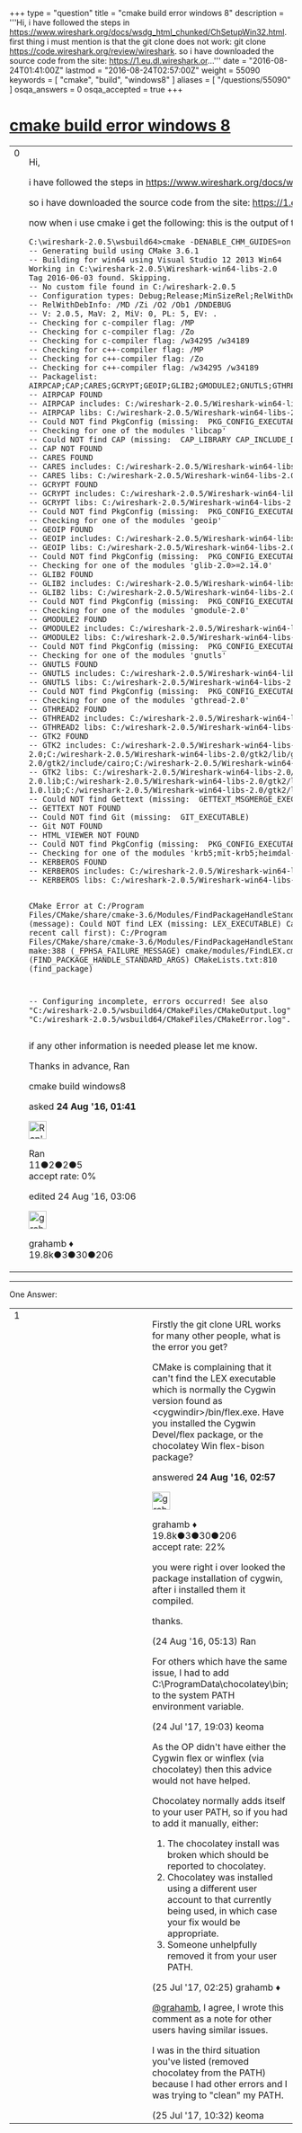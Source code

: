 +++
type = "question"
title = "cmake build error windows 8"
description = '''Hi, i have followed the steps in https://www.wireshark.org/docs/wsdg_html_chunked/ChSetupWin32.html. first thing i must mention is that the git clone does not work: git clone https://code.wireshark.org/review/wireshark. so i have downloaded the source code from the site: https://1.eu.dl.wireshark.or...'''
date = "2016-08-24T01:41:00Z"
lastmod = "2016-08-24T02:57:00Z"
weight = 55090
keywords = [ "cmake", "build", "windows8" ]
aliases = [ "/questions/55090" ]
osqa_answers = 0
osqa_accepted = true
+++

<div class="headNormal">

# [cmake build error windows 8](/questions/55090/cmake-build-error-windows-8)

</div>

<div id="main-body">

<div id="askform">

<table id="question-table" style="width:100%;"><colgroup><col style="width: 50%" /><col style="width: 50%" /></colgroup><tbody><tr class="odd"><td style="width: 30px; vertical-align: top"><div class="vote-buttons"><div id="post-55090-score" class="post-score" title="current number of votes">0</div><div id="favorite-count" class="favorite-count"></div></div></td><td><div id="item-right"><div class="question-body"><p>Hi,</p><p>i have followed the steps in <a href="https://www.wireshark.org/docs/wsdg_html_chunked/ChSetupWin32.html.">https://www.wireshark.org/docs/wsdg_html_chunked/ChSetupWin32.html.</a> first thing i must mention is that the git clone does not work: git clone <a href="https://code.wireshark.org/review/wireshark.">https://code.wireshark.org/review/wireshark.</a></p><p>so i have downloaded the source code from the site: <a href="https://1.eu.dl.wireshark.org/src/wireshark-2.0.5.tar.bz2">https://1.eu.dl.wireshark.org/src/wireshark-2.0.5.tar.bz2</a></p><p>now when i use cmake i get the following: this is the output of the VS2013 x64 Native Tool Command Prompt:</p><pre><code>C:\wireshark-2.0.5\wsbuild64&gt;cmake -DENABLE_CHM_GUIDES=on -G &quot;Visual Studio 12 Win64&quot; ..\
-- Generating build using CMake 3.6.1
-- Building for win64 using Visual Studio 12 2013 Win64
Working in C:\wireshark-2.0.5\Wireshark-win64-libs-2.0
Tag 2016-06-03 found. Skipping.
-- No custom file found in C:/wireshark-2.0.5
-- Configuration types: Debug;Release;MinSizeRel;RelWithDebInfo
-- RelWithDebInfo: /MD /Zi /O2 /Ob1 /DNDEBUG
-- V: 2.0.5, MaV: 2, MiV: 0, PL: 5, EV: .
-- Checking for c-compiler flag: /MP
-- Checking for c-compiler flag: /Zo
-- Checking for c-compiler flag: /w34295 /w34189
-- Checking for c++-compiler flag: /MP
-- Checking for c++-compiler flag: /Zo
-- Checking for c++-compiler flag: /w34295 /w34189
-- Packagelist: AIRPCAP;CAP;CARES;GCRYPT;GEOIP;GLIB2;GMODULE2;GNUTLS;GTHREAD2;GTK2;Gettext;Git;HtmlViewer;KERBEROS;LEX;LUA;M;PCAP;POD;PORTAUDIO;Perl;PythonInterp;Qt5Core;Qt5LinguistTools;Qt5Multimedia;Qt5PrintSupport;Qt5Svg;Qt5Widgets;Qt5WinExtras;SBC;SED;SETCAP;SH;SMI;WINSPARKLE;YACC;YAPP;ZLIB
-- AIRPCAP FOUND
-- AIRPCAP includes: C:/wireshark-2.0.5/Wireshark-win64-libs-2.0/AirPcap_Devpack_4_1_0_1622/Airpcap_Devpack/include
-- AIRPCAP libs: C:/wireshark-2.0.5/Wireshark-win64-libs-2.0/AirPcap_Devpack_4_1_0_1622/Airpcap_Devpack/lib/airpcap.lib
-- Could NOT find PkgConfig (missing:  PKG_CONFIG_EXECUTABLE)
-- Checking for one of the modules &#39;libcap&#39;
-- Could NOT find CAP (missing:  CAP_LIBRARY CAP_INCLUDE_DIR)
-- CAP NOT FOUND
-- CARES FOUND
-- CARES includes: C:/wireshark-2.0.5/Wireshark-win64-libs-2.0/c-ares-1.11.0-win64ws/include
-- CARES libs: C:/wireshark-2.0.5/Wireshark-win64-libs-2.0/c-ares-1.11.0-win64ws/lib/libcares-2.lib
-- GCRYPT FOUND
-- GCRYPT includes: C:/wireshark-2.0.5/Wireshark-win64-libs-2.0/gnutls-3.2.15-2.9-win64ws/include
-- GCRYPT libs: C:/wireshark-2.0.5/Wireshark-win64-libs-2.0/gnutls-3.2.15-2.9-win64ws/bin/libgcrypt-20.lib;C:/wireshark-2.0.5/Wireshark-win64-libs-2.0/gnutls-3.2.15-2.9-win64ws/bin/libgpg-error6-0.lib
-- Could NOT find PkgConfig (missing:  PKG_CONFIG_EXECUTABLE)
-- Checking for one of the modules &#39;geoip&#39;
-- GEOIP FOUND
-- GEOIP includes: C:/wireshark-2.0.5/Wireshark-win64-libs-2.0/GeoIP-1.6.6-win64ws/include
-- GEOIP libs: C:/wireshark-2.0.5/Wireshark-win64-libs-2.0/GeoIP-1.6.6-win64ws/lib/libGeoIP-1.lib
-- Could NOT find PkgConfig (missing:  PKG_CONFIG_EXECUTABLE)
-- Checking for one of the modules &#39;glib-2.0&gt;=2.14.0&#39;
-- GLIB2 FOUND
-- GLIB2 includes: C:/wireshark-2.0.5/Wireshark-win64-libs-2.0/gtk2/include/glib-2.0;C:/wireshark-2.0.5/Wireshark-win64-libs-2.0/gtk2/lib/glib-2.0/include
-- GLIB2 libs: C:/wireshark-2.0.5/Wireshark-win64-libs-2.0/gtk2/lib/glib-2.0.lib
-- Could NOT find PkgConfig (missing:  PKG_CONFIG_EXECUTABLE)
-- Checking for one of the modules &#39;gmodule-2.0&#39;
-- GMODULE2 FOUND
-- GMODULE2 includes: C:/wireshark-2.0.5/Wireshark-win64-libs-2.0/gtk2/include/glib-2.0
-- GMODULE2 libs: C:/wireshark-2.0.5/Wireshark-win64-libs-2.0/gtk2/lib/gmodule-2.0.lib
-- Could NOT find PkgConfig (missing:  PKG_CONFIG_EXECUTABLE)
-- Checking for one of the modules &#39;gnutls&#39;
-- GNUTLS FOUND
-- GNUTLS includes: C:/wireshark-2.0.5/Wireshark-win64-libs-2.0/gnutls-3.2.15-2.9-win64ws/include
-- GNUTLS libs: C:/wireshark-2.0.5/Wireshark-win64-libs-2.0/gnutls-3.2.15-2.9-win64ws/bin/libgnutls-28.lib
-- Could NOT find PkgConfig (missing:  PKG_CONFIG_EXECUTABLE)
-- Checking for one of the modules &#39;gthread-2.0&#39;
-- GTHREAD2 FOUND
-- GTHREAD2 includes: C:/wireshark-2.0.5/Wireshark-win64-libs-2.0/gtk2/include/glib-2.0/glib
-- GTHREAD2 libs: C:/wireshark-2.0.5/Wireshark-win64-libs-2.0/gtk2/lib/glib-2.0.lib
-- GTK2 FOUND
-- GTK2 includes: C:/wireshark-2.0.5/Wireshark-win64-libs-2.0/gtk2/include/gtk-2.0;C:/wireshark-2.0.5/Wireshark-win64-libs-2.0/gtk2/include;C:/wireshark-2.0.5/Wireshark-win64-libs-2.0/gtk2/include/freetype2;C:/wireshark-2.0.5/Wireshark-win64-libs-2.0/gtk2/include/glib-2.0;C:/wireshark-2.0.5/Wireshark-win64-libs-2.0/gtk2/lib/glib-2.0/include;C:/wireshark-2.0.5/Wireshark-win64-libs-2.0/gtk2/include/atk-1.0;C:/wireshark-2.0.5/Wireshark-win64-libs-2.0/gtk2/include/gdk-pixbuf-2.0;C:/wireshark-2.0.5/Wireshark-win64-libs-2.0/gtk2/include/cairo;C:/wireshark-2.0.5/Wireshark-win64-libs-2.0/gtk2/include/pango-1.0;C:/wireshark-2.0.5/Wireshark-win64-libs-2.0/gtk2/lib/gtk-2.0/include
-- GTK2 libs: C:/wireshark-2.0.5/Wireshark-win64-libs-2.0/gtk2/lib/glib-2.0.lib;C:/wireshark-2.0.5/Wireshark-win64-libs-2.0/gtk2/lib/gobject-2.0.lib;C:/wireshark-2.0.5/Wireshark-win64-libs-2.0/gtk2/lib/atk-1.0.lib;C:/wireshark-2.0.5/Wireshark-win64-libs-2.0/gtk2/lib/gmodule-2.0.lib;C:/wireshark-2.0.5/Wireshark-win64-libs-2.0/gtk2/lib/gdk_pixbuf-2.0.lib;C:/wireshark-2.0.5/Wireshark-win64-libs-2.0/gtk2/lib/cairo.lib;C:/wireshark-2.0.5/Wireshark-win64-libs-2.0/gtk2/lib/pango-1.0.lib;C:/wireshark-2.0.5/Wireshark-win64-libs-2.0/gtk2/lib/pangocairo-1.0.lib;C:/wireshark-2.0.5/Wireshark-win64-libs-2.0/gtk2/lib/gdk-win32-2.0.lib;C:/wireshark-2.0.5/Wireshark-win64-libs-2.0/gtk2/lib/gtk-win32-2.0.lib
-- Could NOT find Gettext (missing:  GETTEXT_MSGMERGE_EXECUTABLE GETTEXT_MSGFMT_EXECUTABLE)
-- GETTEXT NOT FOUND
-- Could NOT find Git (missing:  GIT_EXECUTABLE)
-- Git NOT FOUND
-- HTML_VIEWER NOT FOUND
-- Could NOT find PkgConfig (missing:  PKG_CONFIG_EXECUTABLE)
-- Checking for one of the modules &#39;krb5;mit-krb5;heimdal-krb5&#39;
-- KERBEROS FOUND
-- KERBEROS includes: C:/wireshark-2.0.5/Wireshark-win64-libs-2.0/kfw-3-2-2-x64-ws/include
-- KERBEROS libs: C:/wireshark-2.0.5/Wireshark-win64-libs-2.0/kfw-3-2-2-x64-ws/lib/krb5_64.lib

CMake Error at C:/Program Files/CMake/share/cmake-3.6/Modules/FindPackageHandleStandardArgs.cmake:148 (message):
  Could NOT find LEX (missing: LEX_EXECUTABLE)
  Call Stack (most recent call first):
  C:/Program Files/CMake/share/cmake-3.6/Modules/FindPackageHandleStandardArgs.c
  make:388 (_FPHSA_FAILURE_MESSAGE)
  cmake/modules/FindLEX.cmake:23 (FIND_PACKAGE_HANDLE_STANDARD_ARGS)
    CMakeLists.txt:810 (find_package)

-- Configuring incomplete, errors occurred!
See also &quot;C:/wireshark-2.0.5/wsbuild64/CMakeFiles/CMakeOutput.log&quot;.
See also &quot;C:/wireshark-2.0.5/wsbuild64/CMakeFiles/CMakeError.log&quot;.</code></pre><p>if any other information is needed please let me know.</p><p>Thanks in advance, Ran</p></div><div id="question-tags" class="tags-container tags">cmake build windows8</div><div id="question-controls" class="post-controls"></div><div class="post-update-info-container"><div class="post-update-info post-update-info-user"><p>asked <strong>24 Aug '16, 01:41</strong></p><img src="https://secure.gravatar.com/avatar/2a790061b6d1f5ec0fb06a4ab6a5e52f?s=32&amp;d=identicon&amp;r=g" class="gravatar" width="32" height="32" alt="Ran&#39;s gravatar image" /><p>Ran<br />
<span class="score" title="11 reputation points">11</span><span title="2 badges"><span class="badge1">●</span><span class="badgecount">2</span></span><span title="2 badges"><span class="silver">●</span><span class="badgecount">2</span></span><span title="5 badges"><span class="bronze">●</span><span class="badgecount">5</span></span><br />
<span class="accept_rate" title="Rate of the user&#39;s accepted answers">accept rate:</span> <span title="Ran has no accepted answers">0%</span></p></div><div class="post-update-info post-update-info-edited"><p>edited 24 Aug '16, 03:06</p><img src="https://secure.gravatar.com/avatar/d2a7e24ca66604c749c7c88c1da8ff78?s=32&amp;d=identicon&amp;r=g" class="gravatar" width="32" height="32" alt="grahamb&#39;s gravatar image" /><p>grahamb ♦<br />
<span class="score" title="19834 reputation points"><span>19.8k</span></span><span title="3 badges"><span class="badge1">●</span><span class="badgecount">3</span></span><span title="30 badges"><span class="silver">●</span><span class="badgecount">30</span></span><span title="206 badges"><span class="bronze">●</span><span class="badgecount">206</span></span></p></div></div><div id="comments-container-55090" class="comments-container"></div><div id="comment-tools-55090" class="comment-tools"></div><div class="clear"></div><div id="comment-55090-form-container" class="comment-form-container"></div><div class="clear"></div></div></td></tr></tbody></table>

------------------------------------------------------------------------

<div class="tabBar">

<span id="sort-top"></span>

<div class="headQuestions">

One Answer:

</div>

</div>

<span id="55091"></span>

<div id="answer-container-55091" class="answer accepted-answer">

<table style="width:100%;"><colgroup><col style="width: 50%" /><col style="width: 50%" /></colgroup><tbody><tr class="odd"><td style="width: 30px; vertical-align: top"><div class="vote-buttons"><div id="post-55091-score" class="post-score" title="current number of votes">1</div></div></td><td><div class="item-right"><div class="answer-body"><p>Firstly the git clone URL works for many other people, what is the error you get?</p><p>CMake is complaining that it can't find the LEX executable which is normally the Cygwin version found as &lt;cygwindir&gt;/bin/flex.exe. Have you installed the Cygwin Devel/flex package, or the chocolatey Win flex-bison package?</p></div><div class="answer-controls post-controls"></div><div class="post-update-info-container"><div class="post-update-info post-update-info-user"><p>answered <strong>24 Aug '16, 02:57</strong></p><img src="https://secure.gravatar.com/avatar/d2a7e24ca66604c749c7c88c1da8ff78?s=32&amp;d=identicon&amp;r=g" class="gravatar" width="32" height="32" alt="grahamb&#39;s gravatar image" /><p>grahamb ♦<br />
<span class="score" title="19834 reputation points"><span>19.8k</span></span><span title="3 badges"><span class="badge1">●</span><span class="badgecount">3</span></span><span title="30 badges"><span class="silver">●</span><span class="badgecount">30</span></span><span title="206 badges"><span class="bronze">●</span><span class="badgecount">206</span></span><br />
<span class="accept_rate" title="Rate of the user&#39;s accepted answers">accept rate:</span> <span title="grahamb has 274 accepted answers">22%</span></p></div></div><div id="comments-container-55091" class="comments-container"><span id="55093"></span><div id="comment-55093" class="comment"><div id="post-55093-score" class="comment-score"></div><div class="comment-text"><p>you were right i over looked the package installation of cygwin, after i installed them it compiled.</p><p>thanks.</p></div><div id="comment-55093-info" class="comment-info"><span class="comment-age">(24 Aug '16, 05:13)</span> Ran</div></div><span id="63065"></span><div id="comment-63065" class="comment"><div id="post-63065-score" class="comment-score"></div><div class="comment-text"><p>For others which have the same issue, I had to add C:\ProgramData\chocolatey\bin; to the system PATH environment variable.</p></div><div id="comment-63065-info" class="comment-info"><span class="comment-age">(24 Jul '17, 19:03)</span> keoma</div></div><span id="63077"></span><div id="comment-63077" class="comment"><div id="post-63077-score" class="comment-score"></div><div class="comment-text"><p>As the OP didn't have either the Cygwin flex or winflex (via chocolatey) then this advice would not have helped.</p><p>Chocolatey normally adds itself to your user PATH, so if you had to add it manually, either:</p><ol><li>The chocolatey install was broken which should be reported to chocolatey.</li><li>Chocolatey was installed using a different user account to that currently being used, in which case your fix would be appropriate.</li><li>Someone unhelpfully removed it from your user PATH.</li></ol></div><div id="comment-63077-info" class="comment-info"><span class="comment-age">(25 Jul '17, 02:25)</span> grahamb ♦</div></div><span id="63099"></span><div id="comment-63099" class="comment"><div id="post-63099-score" class="comment-score"></div><div class="comment-text"><p><a href="https://ask.wireshark.org/users/1225/grahamb">@grahamb</a>, I agree, I wrote this comment as a note for other users having similar issues.</p><p>I was in the third situation you've listed (removed chocolatey from the PATH) because I had other errors and I was trying to "clean" my PATH.</p></div><div id="comment-63099-info" class="comment-info"><span class="comment-age">(25 Jul '17, 10:32)</span> keoma</div></div></div><div id="comment-tools-55091" class="comment-tools"></div><div class="clear"></div><div id="comment-55091-form-container" class="comment-form-container"></div><div class="clear"></div></div></td></tr></tbody></table>

</div>

<div class="paginator-container-left">

</div>

</div>

</div>

